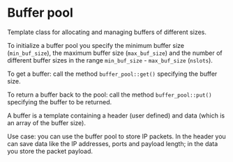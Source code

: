 # Buffer pool
Template class for allocating and managing buffers of different sizes.

To initialize a buffer pool you specify the minimum buffer size (`min_buf_size`), the maximum buffer size (`max_buf_size`) and the number of different buffer sizes in the range `min_buf_size` - `max_buf_size` (`nslots`).

To get a buffer: call the method `buffer_pool::get()` specifying the buffer size.

To return a buffer back to the pool: call the method `buffer_pool::put()` specifying the buffer to be returned.

A buffer is a template containing a header (user defined) and data (which is an array of the buffer size).

Use case: you can use the buffer pool to store IP packets. In the header you can save data like the IP addresses, ports and payload length; in the data you store the packet payload.
